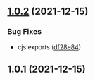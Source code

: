 ## [1.0.2](https://github.com/jquense/tiny-set-immediate/compare/v1.0.1...v1.0.2) (2021-12-15)


### Bug Fixes

* cjs exports ([df28e84](https://github.com/jquense/tiny-set-immediate/commit/df28e84fe64c4a89633aa924f8651714f14d74d3))





## 1.0.1 (2021-12-15)





